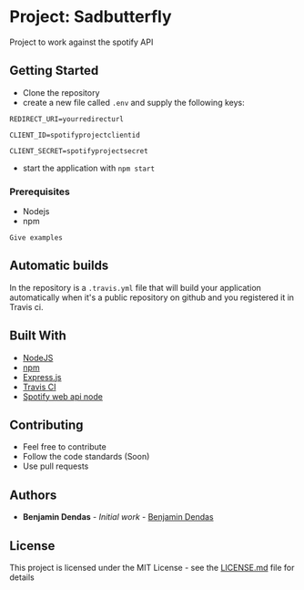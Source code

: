 # Project: Sadbutterfly

Project to work against the spotify API

## Getting Started
- Clone the repository
- create a new file called `.env` and supply the following keys: 

`REDIRECT_URI=yourredirecturl`
  
`CLIENT_ID=spotifyprojectclientid`

`CLIENT_SECRET=spotifyprojectsecret`

- start the application with `npm start`

### Prerequisites

- Nodejs
- npm
```
Give examples
```
## Automatic builds

In the repository is a `.travis.yml` file that will build your application automatically when it's a public repository on github and you registered it in Travis ci.

## Built With

* [NodeJS](https://nodejs.org/en/)
* [npm](https://www.npmjs.com/)
* [Express.js](https://expressjs.com/)
* [Travis CI](https://travis-ci.com/)
* [Spotify web api node](https://github.com/thelinmichael/spotify-web-api-node)

## Contributing
- Feel free to contribute
- Follow the code standards (Soon)
- Use pull requests

## Authors

* **Benjamin Dendas** - *Initial work* - [Benjamin Dendas](https://github.com/BenjaminDendas)

## License

This project is licensed under the MIT License - see the [LICENSE.md](LICENSE.md) file for details
